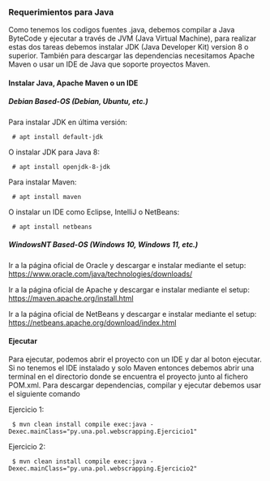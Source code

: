 ### Requerimientos para Java

Como tenemos los codigos fuentes .java, debemos compilar a Java ByteCode y ejecutar a través de JVM (Java Virtual Machine), para realizar estas dos tareas debemos instalar JDK (Java Developer Kit) version 8 o superior.
También para descargar las dependencias necesitamos Apache Maven o usar un IDE de Java que soporte proyectos Maven.

#### Instalar Java, Apache Maven o un IDE

##### Debian Based-OS (Debian, Ubuntu, etc.)

Para instalar JDK en última versión:

```
 # apt install default-jdk
```

O instalar JDK para Java 8:

```
 # apt install openjdk-8-jdk
```

Para instalar Maven:

```
 # apt install maven
```
O instalar un IDE como Eclipse, IntelliJ o NetBeans:
```
 # apt install netbeans
```

##### WindowsNT Based-OS (Windows 10, Windows 11, etc.)

Ir a la página oficial de Oracle y descargar e instalar mediante el setup: https://www.oracle.com/java/technologies/downloads/

Ir a la página oficial de Apache y descargar e instalar mediante el setup: https://maven.apache.org/install.html

Ir a la página oficial de NetBeans y descargar e instalar mediante el setup: https://netbeans.apache.org/download/index.html


#### Ejecutar

Para ejecutar, podemos abrir el proyecto con un IDE y dar al boton ejecutar.
Si no tenemos el IDE instalado y solo Maven entonces debemos abrir una terminal en el directorio donde se encuentra el proyecto junto al fichero POM.xml.
Para descargar dependencias, compilar y ejecutar debemos usar el siguiente comando

Ejercicio 1:

```
 $ mvn clean install compile exec:java -Dexec.mainClass="py.una.pol.webscrapping.Ejercicio1"
```

Ejercicio 2:

```
 $ mvn clean install compile exec:java -Dexec.mainClass="py.una.pol.webscrapping.Ejercicio2"
```
